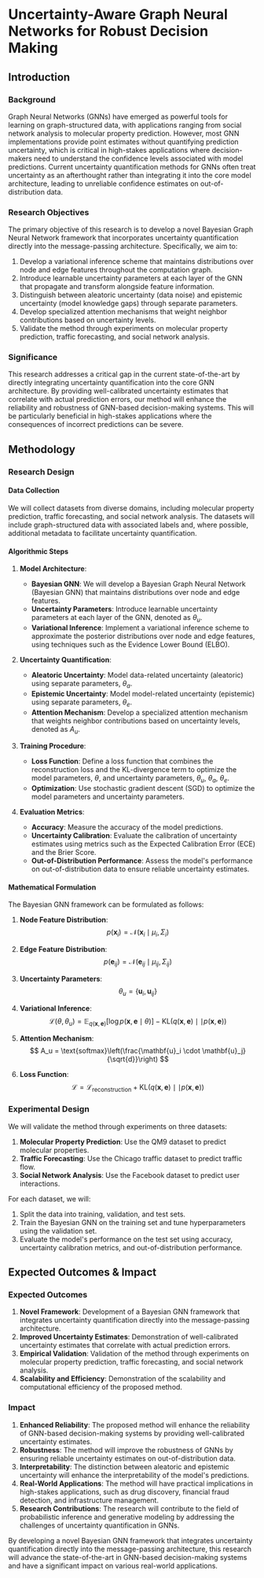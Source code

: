 # Uncertainty-Aware Graph Neural Networks for Robust Decision Making

## Introduction

### Background

Graph Neural Networks (GNNs) have emerged as powerful tools for learning on graph-structured data, with applications ranging from social network analysis to molecular property prediction. However, most GNN implementations provide point estimates without quantifying prediction uncertainty, which is critical in high-stakes applications where decision-makers need to understand the confidence levels associated with model predictions. Current uncertainty quantification methods for GNNs often treat uncertainty as an afterthought rather than integrating it into the core model architecture, leading to unreliable confidence estimates on out-of-distribution data.

### Research Objectives

The primary objective of this research is to develop a novel Bayesian Graph Neural Network framework that incorporates uncertainty quantification directly into the message-passing architecture. Specifically, we aim to:
1. Develop a variational inference scheme that maintains distributions over node and edge features throughout the computation graph.
2. Introduce learnable uncertainty parameters at each layer of the GNN that propagate and transform alongside feature information.
3. Distinguish between aleatoric uncertainty (data noise) and epistemic uncertainty (model knowledge gaps) through separate parameters.
4. Develop specialized attention mechanisms that weight neighbor contributions based on uncertainty levels.
5. Validate the method through experiments on molecular property prediction, traffic forecasting, and social network analysis.

### Significance

This research addresses a critical gap in the current state-of-the-art by directly integrating uncertainty quantification into the core GNN architecture. By providing well-calibrated uncertainty estimates that correlate with actual prediction errors, our method will enhance the reliability and robustness of GNN-based decision-making systems. This will be particularly beneficial in high-stakes applications where the consequences of incorrect predictions can be severe.

## Methodology

### Research Design

#### Data Collection

We will collect datasets from diverse domains, including molecular property prediction, traffic forecasting, and social network analysis. The datasets will include graph-structured data with associated labels and, where possible, additional metadata to facilitate uncertainty quantification.

#### Algorithmic Steps

1. **Model Architecture**:
   - **Bayesian GNN**: We will develop a Bayesian Graph Neural Network (Bayesian GNN) that maintains distributions over node and edge features.
   - **Uncertainty Parameters**: Introduce learnable uncertainty parameters at each layer of the GNN, denoted as $\theta_u$.
   - **Variational Inference**: Implement a variational inference scheme to approximate the posterior distributions over node and edge features, using techniques such as the Evidence Lower Bound (ELBO).

2. **Uncertainty Quantification**:
   - **Aleatoric Uncertainty**: Model data-related uncertainty (aleatoric) using separate parameters, $\theta_a$.
   - **Epistemic Uncertainty**: Model model-related uncertainty (epistemic) using separate parameters, $\theta_e$.
   - **Attention Mechanism**: Develop a specialized attention mechanism that weights neighbor contributions based on uncertainty levels, denoted as $A_u$.

3. **Training Procedure**:
   - **Loss Function**: Define a loss function that combines the reconstruction loss and the KL-divergence term to optimize the model parameters, $\theta$, and uncertainty parameters, $\theta_u$, $\theta_a$, $\theta_e$.
   - **Optimization**: Use stochastic gradient descent (SGD) to optimize the model parameters and uncertainty parameters.

4. **Evaluation Metrics**:
   - **Accuracy**: Measure the accuracy of the model predictions.
   - **Uncertainty Calibration**: Evaluate the calibration of uncertainty estimates using metrics such as the Expected Calibration Error (ECE) and the Brier Score.
   - **Out-of-Distribution Performance**: Assess the model's performance on out-of-distribution data to ensure reliable uncertainty estimates.

#### Mathematical Formulation

The Bayesian GNN framework can be formulated as follows:

1. **Node Feature Distribution**:
   $$ p(\mathbf{x}_i) = \mathcal{N}(\mathbf{x}_i \mid \mu_i, \Sigma_i) $$

2. **Edge Feature Distribution**:
   $$ p(\mathbf{e}_{ij}) = \mathcal{N}(\mathbf{e}_{ij} \mid \mu_{ij}, \Sigma_{ij}) $$

3. **Uncertainty Parameters**:
   $$ \theta_u = \left\{ \mathbf{u}_i, \mathbf{u}_{ij} \right\} $$

4. **Variational Inference**:
   $$ \mathcal{L}(\theta, \theta_u) = \mathbb{E}_{q(\mathbf{x}, \mathbf{e})} \left[ \log p(\mathbf{x}, \mathbf{e} \mid \theta) \right] - \text{KL}(q(\mathbf{x}, \mathbf{e}) \mid \mid p(\mathbf{x}, \mathbf{e})) $$

5. **Attention Mechanism**:
   $$ A_u = \text{softmax}\left(\frac{\mathbf{u}_i \cdot \mathbf{u}_j}{\sqrt{d}}\right) $$

6. **Loss Function**:
   $$ \mathcal{L} = \mathcal{L}_{\text{reconstruction}} + \text{KL}(q(\mathbf{x}, \mathbf{e}) \mid \mid p(\mathbf{x}, \mathbf{e})) $$

### Experimental Design

We will validate the method through experiments on three datasets:
1. **Molecular Property Prediction**: Use the QM9 dataset to predict molecular properties.
2. **Traffic Forecasting**: Use the Chicago traffic dataset to predict traffic flow.
3. **Social Network Analysis**: Use the Facebook dataset to predict user interactions.

For each dataset, we will:
1. Split the data into training, validation, and test sets.
2. Train the Bayesian GNN on the training set and tune hyperparameters using the validation set.
3. Evaluate the model's performance on the test set using accuracy, uncertainty calibration metrics, and out-of-distribution performance.

## Expected Outcomes & Impact

### Expected Outcomes

1. **Novel Framework**: Development of a Bayesian GNN framework that integrates uncertainty quantification directly into the message-passing architecture.
2. **Improved Uncertainty Estimates**: Demonstration of well-calibrated uncertainty estimates that correlate with actual prediction errors.
3. **Empirical Validation**: Validation of the method through experiments on molecular property prediction, traffic forecasting, and social network analysis.
4. **Scalability and Efficiency**: Demonstration of the scalability and computational efficiency of the proposed method.

### Impact

1. **Enhanced Reliability**: The proposed method will enhance the reliability of GNN-based decision-making systems by providing well-calibrated uncertainty estimates.
2. **Robustness**: The method will improve the robustness of GNNs by ensuring reliable uncertainty estimates on out-of-distribution data.
3. **Interpretability**: The distinction between aleatoric and epistemic uncertainty will enhance the interpretability of the model's predictions.
4. **Real-World Applications**: The method will have practical implications in high-stakes applications, such as drug discovery, financial fraud detection, and infrastructure management.
5. **Research Contributions**: The research will contribute to the field of probabilistic inference and generative modeling by addressing the challenges of uncertainty quantification in GNNs.

By developing a novel Bayesian GNN framework that integrates uncertainty quantification directly into the message-passing architecture, this research will advance the state-of-the-art in GNN-based decision-making systems and have a significant impact on various real-world applications.